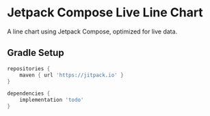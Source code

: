 # Jetpack Compose Live Line Chart
A line chart using Jetpack Compose, optimized for live data.

## Gradle Setup
```gradle
repositories {
    maven { url 'https://jitpack.io' }
}

dependencies {
    implementation 'todo'
}
```
